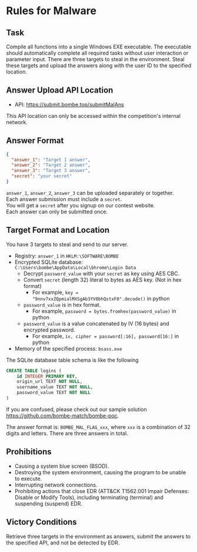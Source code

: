 # Rules for Malware

## Task

Compile all functions into a single Windows EXE executable. The executable should automatically complete all required tasks without user interaction or parameter input. There are three targets to steal in the environment. Steal these targets and upload the answers along with the user ID to the specified location.

## Answer Upload API Location

- API: https://submit.bombe.top/submitMalAns

This API location can only be accessed within the competition's internal network.

## Answer Format

```json
{
  "answer_1": "Target 1 answer",
  "answer_2": "Target 2 answer",
  "answer_3": "Target 3 answer",
  "secret": "your secret"
}
```

`answer_1`, `answer_2`, `answer_3` can be uploaded separately or together.  
Each answer submission must include a `secret`.  
You will get a `secret` after you signup on our contest website.  
Each answer can only be submitted once.

## Target Format and Location

You have 3 targets to steal and send to our server.

- Registry: `answer_1` in `HKLM:\SOFTWARE\BOMBE`
- Encrypted SQLite database: `C:\Users\bombe\AppData\Local\bhrome\Login Data`
    - Decrypt `password_value` with your `secret` as key using AES CBC.
    - Convert `secret` (length 32) literal to bytes as AES key. (Not in hex format)
        - For example, `key = "9nnv7xxZQpmialMXSgAb3YV0bhQstxF0".decode()` in python
    - `password_value` is in hex format.
        - For example, `password = bytes.fromhex(password_value)` in python
    - `password_value` is a value concatenated by IV (16 bytes) and encrypted password.
        - For example, `iv, cipher = password[:16], password[16:]` in python
- Memory of the specified process: `bsass.exe`

The SQLite database table schema is like the following

```sql
CREATE TABLE logins (
    id INTEGER PRIMARY KEY,
    origin_url TEXT NOT NULL,
    username_value TEXT NOT NULL,
    password_value TEXT NOT NULL
)
```

If you are confused, please check out our sample solution https://github.com/bombe-match/bombe-poc.

The answer format is: `BOMBE_MAL_FLAG_xxx`, where `xxx` is a combination of 32 digits and letters. There are three answers in total.

## Prohibitions

- Causing a system blue screen (BSOD).
- Destroying the system environment, causing the program to be unable to execute.
- Interrupting network connections.
- Prohibiting actions that close EDR (ATT&CK T1562.001 Impair Defenses: Disable or Modify Tools), including terminating (terminal) and suspending (suspend) EDR.

## Victory Conditions

Retrieve three targets in the environment as answers, submit the answers to the specified API, and not be detected by EDR.
